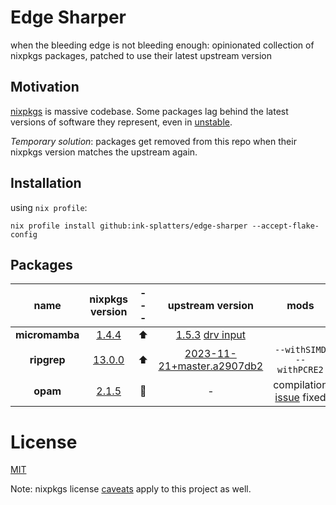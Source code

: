 # Edge Sharper

when the bleeding edge is not bleeding enough: opinionated collection of nixpkgs packages, patched to use their latest upstream version

## Motivation

[nixpkgs](https://github.com/NixOS/nixpkgs) is massive codebase. Some packages lag behind the latest versions of software they represent, even in [unstable](https://nixos.org/channels/nixpkgs-unstable).

_Temporary solution_: packages get removed from this repo when their nixpkgs version matches the upstream again.

## Installation

using `nix profile`:

```shell
nix profile install github:ink-splatters/edge-sharper --accept-flake-config
```

## Packages

name | nixpkgs version |---|upstream version |mods
:---: | :---: | :---:  | :---:  | :---:
__micromamba__|[1.4.4](https://github.com/mamba-org/mamba/archive/micromamba-1.4.4.tar.gz)|⬆️|[1.5.3](https://github.com/mamba-org/mamba/commit/91c41db53394f8425094554dfabc301bc040337a) [drv input](https://github.com/mamba-org/mamba/archive/micromamba-1.5.3.tar.gz)|
__ripgrep__|[13.0.0](https://github.com/BurntSushi/ripgrep/commit/af6b6c543b224d348a8876f0c06245d9ea7929c5)|⬆️|[2023-11-21+master.a2907db2](https://github.com/BurntSushi/ripgrep/commit/a2907db2de20fd33b0bf02d9bd1375da06218865)| `--withSIMD --withPCRE2`
__opam__|[2.1.5](https://github.com/ocaml/opam/commit/93f47ec3140f6299182254fbe7eeae68f9ca7abd)|🔄|-| compilation [issue](https://github.com/NixOS/nixpkgs/issues/166205) fixed

# License

[MIT](LICENSE)

Note: nixpkgs license [caveats](https://github.com/NixOS/nixpkgs#license) apply to this project as well.
